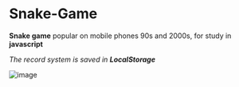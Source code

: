 # Snake-Game
 **Snake game** popular on mobile phones 90s and 2000s, for study in **javascript**
 
 _The record system is saved in **LocalStorage**_
 
 
 ![image](https://user-images.githubusercontent.com/32379195/84102554-2d411180-a9e7-11ea-9e29-81ff6601cbd3.png)

 
